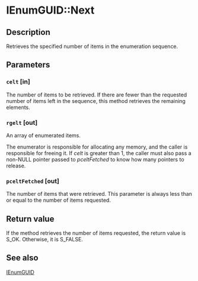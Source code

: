 # IEnumGUID::Next

## Description

Retrieves the specified number of items in the enumeration sequence.

## Parameters

### `celt` [in]

The number of items to be retrieved. If there are fewer than the requested number of items left in the sequence, this method retrieves the remaining elements.

### `rgelt` [out]

An array of enumerated items.

The enumerator is responsible for allocating any memory, and the caller is responsible for freeing it. If *celt* is greater than 1, the caller must also pass a non-NULL pointer passed to *pceltFetched* to know how many pointers to release.

### `pceltFetched` [out]

The number of items that were retrieved. This parameter is always less than or equal to the number of items requested.

## Return value

If the method retrieves the number of items requested, the return value is S_OK. Otherwise, it is S_FALSE.

## See also

[IEnumGUID](https://learn.microsoft.com/windows/desktop/api/comcat/nn-comcat-ienumguid)